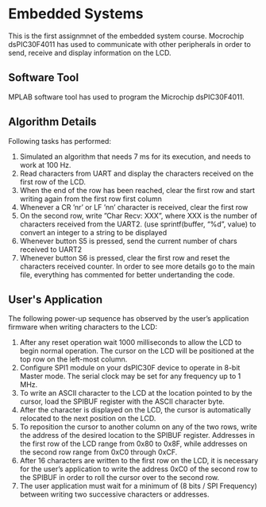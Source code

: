 # Embedded Systems
This is the first assignmnet of the embedded system course. Mocrochip dsPIC30F4011 has used to communicate with other peripherals in order to send, receive and display information on the LCD.
## Software Tool
MPLAB software tool has used to program the Microchip dsPIC30F4011.
## Algorithm Details
Following tasks has performed:
1. Simulated an algorithm that needs 7 ms for its execution, and
needs to work at 100 Hz.
2. Read characters from UART and display the characters received
on the first row of the LCD.
3. When the end of the row has been reached, clear the first row
and start writing again from the first row first column
4. Whenever a CR ’nr’ or LF ’nn’ character is received, clear the first
row
5. On the second row, write ”Char Recv: XXX”, where XXX is the
number of characters received from the UART2. (use
sprintf(buffer, “%d”, value) to convert an integer to a string to be
displayed
6. Whenever button S5 is pressed, send the current number of chars
received to UART2
7. Whenever button S6 is pressed, clear the first row and reset the
characters received counter.
In order to see more details go to the main file, everything has commented for better undertanding the code.
## User's Application
The following power-up sequence has observed by the user’s application
firmware when writing characters to the LCD:
1. After any reset operation wait 1000 milliseconds to allow the LCD to begin
normal operation. The cursor on the LCD will be positioned at the top row on the
left-most column.
2. Configure SPI1 module on your dsPIC30F device to operate in 8-bit Master
mode. The serial clock may be set for any frequency up to 1 MHz.
3. To write an ASCII character to the LCD at the location pointed to by the cursor,
load the SPIBUF register with the ASCII character byte.
4. After the character is displayed on the LCD, the cursor is automatically relocated
to the next position on the LCD.
5. To reposition the cursor to another column on any of the two rows, write the
address of the desired location to the SPIBUF register. Addresses in the first row
of the LCD range from 0x80 to 0x8F, while addresses on the second row range
from 0xC0 through 0xCF.
6. After 16 characters are written to the first row on the LCD, it is necessary for the
user’s application to write the address 0xC0 of the second row to the SPIBUF in
order to roll the cursor over to the second row.
7. The user application must wait for a minimum of (8 bits / SPI Frequency)
between writing two successive characters or addresses.
